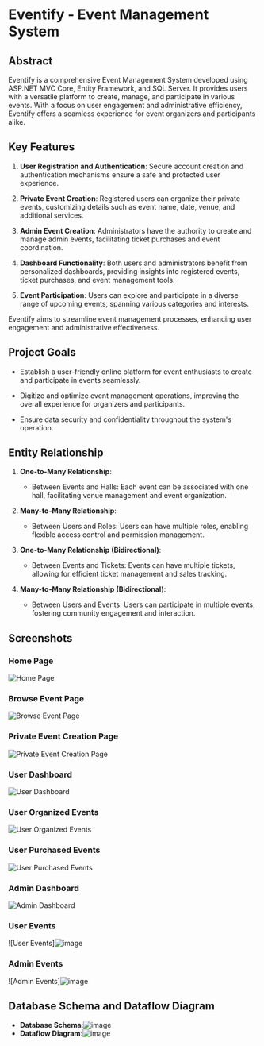# Eventify - Event Management System

## Abstract

Eventify is a comprehensive Event Management System developed using ASP.NET MVC Core, Entity Framework, and SQL Server. It provides users with a versatile platform to create, manage, and participate in various events. With a focus on user engagement and administrative efficiency, Eventify offers a seamless experience for event organizers and participants alike.

## Key Features

1. **User Registration and Authentication**: Secure account creation and authentication mechanisms ensure a safe and protected user experience.
   
2. **Private Event Creation**: Registered users can organize their private events, customizing details such as event name, date, venue, and additional services.
   
3. **Admin Event Creation**: Administrators have the authority to create and manage admin events, facilitating ticket purchases and event coordination.
   
4. **Dashboard Functionality**: Both users and administrators benefit from personalized dashboards, providing insights into registered events, ticket purchases, and event management tools.
   
5. **Event Participation**: Users can explore and participate in a diverse range of upcoming events, spanning various categories and interests.
   
Eventify aims to streamline event management processes, enhancing user engagement and administrative effectiveness.

## Project Goals

- Establish a user-friendly online platform for event enthusiasts to create and participate in events seamlessly.
  
- Digitize and optimize event management operations, improving the overall experience for organizers and participants.
  
- Ensure data security and confidentiality throughout the system's operation.

## Entity Relationship

1. **One-to-Many Relationship**:
   - Between Events and Halls: Each event can be associated with one hall, facilitating venue management and event organization.

2. **Many-to-Many Relationship**:
   - Between Users and Roles: Users can have multiple roles, enabling flexible access control and permission management.

3. **One-to-Many Relationship (Bidirectional)**:
   - Between Events and Tickets: Events can have multiple tickets, allowing for efficient ticket management and sales tracking.

4. **Many-to-Many Relationship (Bidirectional)**:
   - Between Users and Events: Users can participate in multiple events, fostering community engagement and interaction.

## Screenshots

### Home Page
![Home Page](![image](https://github.com/Shrey5555/EventManagementSystemProject/assets/136813149/93335399-b728-46b7-ae89-3fab8575ead0))


### Browse Event Page
![Browse Event Page](![image](https://github.com/Shrey5555/EventManagementSystemProject/assets/136813149/c1c5ecc5-f986-4c90-af6e-7203fbd3f683)
)

### Private Event Creation Page
![Private Event Creation Page](![image](https://github.com/Shrey5555/EventManagementSystemProject/assets/136813149/207670bb-04c2-4286-9d54-273847bd312e)
)

### User Dashboard
![User Dashboard](![image](https://github.com/Shrey5555/EventManagementSystemProject/assets/136813149/067f3b35-ba9a-4f29-9a1b-88231e544226)
)

### User Organized Events
![User Organized Events](![image](https://github.com/Shrey5555/EventManagementSystemProject/assets/136813149/c9b5e0c7-fca0-411f-8be7-de990ead7d85)
)

### User Purchased Events
![User Purchased Events](![image](https://github.com/Shrey5555/EventManagementSystemProject/assets/136813149/a20536a2-dcef-4511-8c50-fe35d7a924c4)
)

### Admin Dashboard
![Admin Dashboard](![image](https://github.com/Shrey5555/EventManagementSystemProject/assets/136813149/cf4583ee-35f2-44de-8f63-c310566cb59f)
)

### User Events
![User Events]![image](https://github.com/Shrey5555/EventManagementSystemProject/assets/136813149/2d596a62-e123-40bd-bccd-b0de2bd75cf6)

### Admin Events
![Admin Events]![image](https://github.com/Shrey5555/EventManagementSystemProject/assets/136813149/47c3c872-ecf6-4799-a5c2-a084f98d845a)

## Database Schema and Dataflow Diagram

- **Database Schema**:![image](https://github.com/Shrey5555/EventManagementSystemProject/assets/136813149/49f3533d-e6a1-47b8-a703-4fb1c29b73f9)
- **Dataflow Diagram**:![image](https://github.com/Shrey5555/EventManagementSystemProject/assets/136813149/129a376e-4570-48ac-b987-d26c81428a21)
